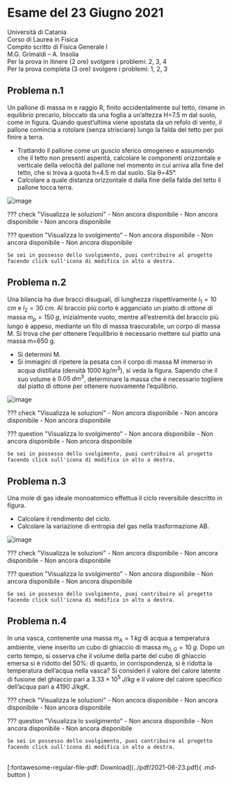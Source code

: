 # Esame del 23 Giugno 2021
Università di Catania <br>
Corso di Laurea in Fisica <br>
Compito scritto di Fisica Generale I <br>
M.G. Grimaldi – A. Insolia <br>
Per la prova in itinere (2 ore) svolgere i problemi: 2, 3, 4 <br>
Per la prova completa (3 ore) svolgere i problemi: 1, 2, 3 <br>

## Problema n.1
Un pallone di massa m e raggio R, finito accidentalmente sul tetto, rimane in equilibrio precario, bloccato da una foglia a un’altezza H=7.5 m dal suolo, come in figura. Quando quest’ultima viene spostata da un refolo di vento, il pallone comincia a rotolare (senza strisciare) lungo la falda del tetto per poi finire a terra. 

- Trattando il pallone come un guscio sferico omogeneo e assumendo che il tetto non presenti asperità, calcolare le componenti orizzontale e verticale della velocità del pallone nel momento in cui arriva alla fine del tetto, che si trova a quota h=4.5 m dal suolo. Sia θ=45°. 
- Calcolare a quale distanza orizzontale d dalla fine della falda del tetto il pallone tocca terra.

![image](https://user-images.githubusercontent.com/77018886/153406284-1ffceab8-55e2-4493-8217-9d5ad0c77786.png)

??? check "Visualizza le soluzioni"
    - Non ancora disponibile
    - Non ancora disponibile
    - Non ancora disponibile

??? question "Visualizza lo svolgimento"
    - Non ancora disponibile
    - Non ancora disponibile
    - Non ancora disponibile
    
    Se sei in possesso dello svolgimento, puoi contribuire al progetto facendo click sull'icona di modifica in alto a destra.

## Problema n.2
Una bilancia ha due bracci disuguali, di lunghezza rispettivamente $l_1=10 \; cm$ e $l_2=30 \; cm$. Al braccio più corto è agganciato un piatto di ottone di massa $m_p=150 \; g$, inizialmente vuoto, mentre all’estremità del braccio più lungo è appeso, mediante un filo di massa trascurabile, un corpo di massa M. Si trova che per ottenere l’equilibrio è necessario mettere sul piatto una massa m=650 g. 

- Si determini M. 
- Si immagini di ripetere la pesata con il corpo di massa M immerso in acqua distillata (densità $1000 \; kg/m^3$), si veda la figura. Sapendo che il suo volume è $0.05 \; dm^3$, determinare la massa che è necessario togliere dal piatto di ottone per ottenere nuovamente l’equilibrio.

![image](https://user-images.githubusercontent.com/77018886/153406319-0322a0e1-d9b1-4243-80c4-17a0e83778c0.png)

??? check "Visualizza le soluzioni"
    - Non ancora disponibile
    - Non ancora disponibile
    - Non ancora disponibile

??? question "Visualizza lo svolgimento"
    - Non ancora disponibile
    - Non ancora disponibile
    - Non ancora disponibile
    
    Se sei in possesso dello svolgimento, puoi contribuire al progetto facendo click sull'icona di modifica in alto a destra.

## Problema n.3
Una mole di gas ideale monoatomico effettua il ciclo reversibile descritto in figura. 

- Calcolare il rendimento del ciclo. 
- Calcolare la variazione di entropia del gas nella trasformazione AB.

![image](https://user-images.githubusercontent.com/77018886/153406357-f23e5ac9-733c-4bae-9884-8d2f57acbe8c.png)

??? check "Visualizza le soluzioni"
    - Non ancora disponibile
    - Non ancora disponibile
    - Non ancora disponibile

??? question "Visualizza lo svolgimento"
    - Non ancora disponibile
    - Non ancora disponibile
    - Non ancora disponibile
    
    Se sei in possesso dello svolgimento, puoi contribuire al progetto facendo click sull'icona di modifica in alto a destra.

## Problema n.4
In una vasca, contenente una massa $m_A=1 \; kg$ di acqua a temperatura ambiente, viene inserito un cubo di ghiaccio di massa $m_{0,G}=10 \; g$. Dopo un certo tempo, si osserva che il volume della parte del cubo di ghiaccio emersa si è ridotto del 50%: di quanto, in corrispondenza, si è ridotta la temperatura dell’acqua nella vasca? Si consideri il valore del calore latente di fusione del ghiaccio pari a $3.33×10^5 \; J/kg$ e il valore del calore specifico dell’acqua pari a 4190 J/kgK.

??? check "Visualizza le soluzioni"
    - Non ancora disponibile
    - Non ancora disponibile
    - Non ancora disponibile

??? question "Visualizza lo svolgimento"
    - Non ancora disponibile
    - Non ancora disponibile
    - Non ancora disponibile
    
    Se sei in possesso dello svolgimento, puoi contribuire al progetto facendo click sull'icona di modifica in alto a destra.

<br>
[:fontawesome-regular-file-pdf: Download](../pdf/2021-06-23.pdf){ .md-button }
